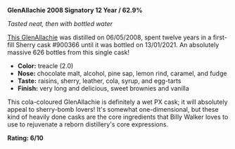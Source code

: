 **GlenAllachie 2008 Signatory 12 Year / 62.9%**

*Tasted neat, then with bottled water*

[This GlenAllachie](https://www.whiskybase.com/whiskies/whisky/177899/glenallachie-2008-sv) was distilled on 06/05/2008, spent twelve years in a first-fill Sherry cask #900366 until it was bottled on 13/01/2021.  An absolutely massive 626 bottles from this single cask!

* **Color:** treacle (2.0)
* **Nose:** chocolate malt, alcohol, pine sap, lemon rind, caramel, and fudge
* **Taste:** raisins, sherry, leather, cola, syrup, and egg-tarts
* **Finish:** very long and delicious, sweet brownies and vanilla

This cola-coloured GlenAllachie is definitely a wet PX cask; it will absolutely appeal to sherry-bomb lovers!  It's somewhat one-dimensional, but these kind of heavily done casks are the core ingredients that Billy Walker loves to use to rejuvenate a reborn distillery's core expressions.

**Rating: 6/10**